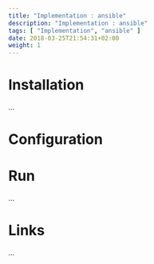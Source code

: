 ```yaml
---
title: "Implementation : ansible"
description: "Implementation : ansible"
tags: [ "Implementation", "ansible" ]
date: 2018-03-25T21:54:31+02:00
weight: 1
---
```

# Installation

...

# Configuration

# Run

...

# Links

...